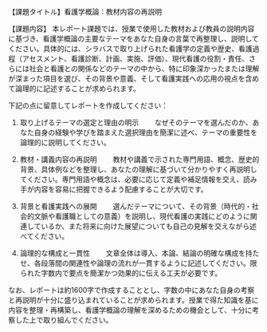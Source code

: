 【課題タイトル】看護学概論：教材内容の再説明

【課題内容】
本レポート課題では、授業で使用した教材および教員の説明内容に基づき、看護学概論の主要なテーマをあなた自身の言葉で再整理し、説明してください。具体的には、シラバスで取り上げられた看護学の定義や歴史、看護過程（アセスメント、看護診断、計画、実施、評価）、現代看護の役割・責任、さらには社会と看護との関係などのテーマの中から、特に印象深かったまたは理解が深まった項目を選び、その背景や意義、そして看護実践への応用の視点を含めて論理的に記述することが求められます。

下記の点に留意してレポートを作成してください：
1. 取り上げるテーマの選定と理由の明示
　　なぜそのテーマを選んだのか、あなた自身の経験や学びを踏まえた選択理由を簡潔に述べ、テーマの重要性を論理的に説明してください。

2. 教材・講義内容の再説明
　　教材や講義で示された専門用語、概念、歴史的背景、具体例などを整理し、あなたの理解に基づいて分かりやすく再説明してください。専門用語や概念は、必要に応じて定義や補足情報を交え、読み手が内容を容易に把握できるよう配慮することが大切です。

3. 背景と看護実践への展開
　　選んだテーマについて、その背景（時代的・社会的文脈や看護職としての意義）を説明し、現代看護の実践にどのように関連しているか、また将来に向けた展望についても自己の見解を交えながら述べてください。

4. 論理的な構成と一貫性
　　文章全体は導入、本論、結論の明確な構成を持たせ、各段落間の関連性や論理の流れが一貫するように記述してください。限られた字数内で要点を簡潔かつ効果的に伝える工夫が必要です。

なお、レポートは約1600字で作成することとし、字数の中にあなた自身の考察と再説明が十分に盛り込まれていることが求められます。授業で得た知識を基に内容を整理・再構築し、看護学概論の理解を深めるための機会として、十分に考察した上で取り組んでください。